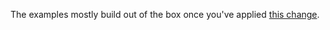 The examples mostly build out of the box once you've applied [this change](https://github.com/1Bitsy/1bitsy-examples/pull/18/files).